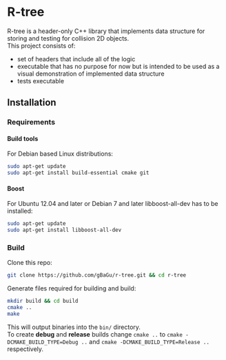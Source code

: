 # R-tree

R-tree is a header-only C++ library that implements data structure for storing and testing for collision 2D objects.  
This project consists of:  
- set of headers that include all of the logic
- executable that has no purpose for now but is intended to be used as a visual demonstration of implemented data structure
- tests executable

## Installation

### Requirements

#### Build tools

For Debian based Linux distributions:
```bash
sudo apt-get update
sudo apt-get install build-essential cmake git
```

#### Boost

For Ubuntu 12.04 and later or Debian 7 and later libboost-all-dev has to be installed:
```bash
sudo apt-get update
sudo apt-get install libboost-all-dev
```

### Build

Clone this repo:
```bash
git clone https://github.com/gBaGu/r-tree.git && cd r-tree
```

Generate files required for building and build:
```bash
mkdir build && cd build
cmake ..
make
```

This will output binaries into the `bin/` directory.  
To create **debug** and **release** builds change `cmake ..` to `cmake -DCMAKE_BUILD_TYPE=Debug ..` and `cmake -DCMAKE_BUILD_TYPE=Release ..` respectively.